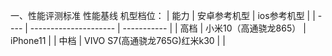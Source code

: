 一、性能评测标准
性能基线
	机型档位：
		| 能力 | 安卓参考机型          | ios参考机型 |
		| ---- | --------------------- | ----------- |
		| 高档 | 小米10（高通骁龙865） | iPhone11    |
		| 中档 | VIVO S7(高通骁龙765G)红米k30           |             |
